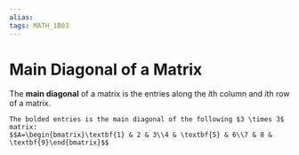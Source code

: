 ```yaml
---
alias:
tags: MATH_1B03
---
```

# Main Diagonal of a Matrix
The **main diagonal** of a matrix is the entries along the $i$th column and $i$th row of a matrix. 

```ad-example
The bolded entries is the main diagonal of the following $3 \times 3$ matrix:
$$A=\begin{bmatrix}\textbf{1} & 2 & 3\\4 & \textbf{5} & 6\\7 & 8 & \textbf{9}\end{bmatrix}$$
```